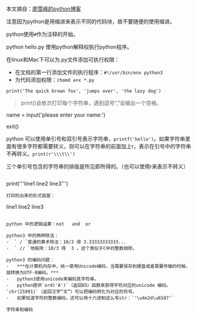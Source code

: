 本文摘自：[廖雪峰的python博客](http://www.liaoxuefeng.com/wiki/0014316089557264a6b348958f449949df42a6d3a2e542c000)

注意因为python是用缩进来表示不同的代码块，故不要随便的使用缩进。        

python使用`#`作为注释的开始。

python hello.py   使用python解释权执行python程序。

在linux和Mac下可以为.py文件添加可执行权限：
-	在文档的第一行添加文件的执行程序：`#!/usr/bin/env python3`
-	为代码添加权限：`chomd a+x *.py`


`print('The quick brown fox', 'jumps over', 'the lazy dog')`
> print()会依次打印每个字符串，遇到逗号“,”会输出一个空格。

name = input('please enter your name:')

exit()

python 可以使用单引号和双引号表示字符串，`printf('hello')`。如果字符串里面有很多字符都需要转义，则可以在字符串的前面加上r，表示在引号中的字符串不再转义。`print(r'\\\t\\')`

三个单引号包含的字符串的排版是所见即所得的。（也可以使用r来表示不转义）
> ```
 print('''line1
 line2
 line3''')
 ```
 打印的出来的形式就是：
 ```
 line1
 line2
 line3
 ```

 python 中的逻辑运算：not   and  or  

 python3 中的两种除法：
 -	` / `普通的算术除法：10/3 得 3.33333333333...
 -	` // `地板除：10/3 得  3 ，这个类似于C中的整数相除。

 python3 的编码问题：
-	***在计算机内存中，统一使用Unicode编码，当需要保存到硬盘或者需要传输的时候，就转换为UTF-8编码。***
-	python3使用unicode来编码其字符串。
-	python提供`ord('A')`（返回65）函数来获得字符对应的unicode 编码。`chr(25991)`（返回汉字“文”）可以把编码转化为对应的符号。
-	如果知道字符的整数编码，还可以用十六进制这么写str：`'\u4e2d\u6587'`

字符串和编码
